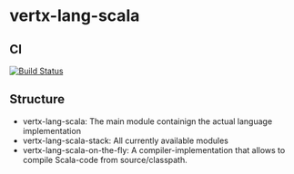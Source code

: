 vertx-lang-scala
================

## CI

  [![Build Status](https://travis-ci.org/vert-x3/vertx-lang-scala.svg?branch=master)](https://travis-ci.org/vert-x3/vertx-lang-scala)

## Structure

- vertx-lang-scala: The main module containign the actual language implementation
- vertx-lang-scala-stack: All currently available modules
- vertx-lang-scala-on-the-fly: A compiler-implementation that allows to compile Scala-code from source/classpath.
